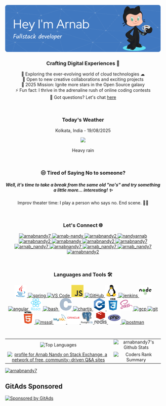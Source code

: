 ![Header](./github-header-image.png)

<h3 align="center">Crafting Digital Experiences 🚀</h3>

<p align="center">
  🌱 Exploring the ever-evolving world of cloud technologies ☁<br/>
  👯 Open to new creative collaborations and exciting projects<br/>
  🎯 2025 Mission: Ignite more stars in the Open Source galaxy<br/>
  ⚡ Fun fact: I thrive in the adrenaline rush of online coding contests<br/>
  💬 Got questions? Let's chat <a href="https://github.com/arnabnandy7/arnabnandy7/issues">here</a><br/>
</p>
<br />

<h3 align="center">Today's Weather</h3>

<div align="center">
  <p>Kolkata, India - 19/08/2025</p>
  <img src="https://cdn.weatherapi.com/weather/64x64/day/308.png"/>
  <p>Heavy rain</p>
</div>

<br />

<h3 align="center">😒 Tired of Saying No to someone?</h3>
<h5 align="center">Well, it's time to take a break from the same old "no's" and try something a little more... interesting! ✨</h5>

<p align="center">
  Improv theater time: I play a person who says no. End scene. 🛑❌ 
</p>

<br />

<h3 align="center">Let's Connect 🌐</h3>

<p align="center">
  <a href="https://profile.codersrank.io/user/arnabnandy7" target="blank">
    <img alt="arnabnandy7" width="32px" src="https://cdn.jsdelivr.net/npm/simple-icons@3.4.0/icons/codersrank.svg" />
  </a>
  <a href="https://stackoverflow.com/users/3892259/arnab-nandy" target="blank">
    <img alt="arnab-nandy" width="32px" src="https://cdn.jsdelivr.net/npm/simple-icons@v3/icons/stackoverflow.svg" />
  </a>
  <a href="https://twitter.com/arnabnandy2" target="blank">
    <img alt="arnabnandy2" width="32px" src="https://cdn.jsdelivr.net/npm/simple-icons@v3/icons/twitter.svg" />
  </a>
  <a href="https://www.linkedin.com/in/nandyarnab/" target="blank">
    <img alt="nandyarnab" width="32px" src="https://cdn.jsdelivr.net/npm/simple-icons@v3/icons/linkedin.svg" />
  </a>
  <a href="https://codesandbox.com/arnabnandy2" target="blank">
    <img alt="arnabnandy2" width="32px" src="https://cdn.jsdelivr.net/npm/simple-icons@v3/icons/codesandbox.svg" />
  </a>
  <a href="https://hashnode.com/@arnabnandy" target="blank">
    <img alt="arnabnandy" width="32px" src="https://cdn.jsdelivr.net/npm/simple-icons@v3/icons/hashnode.svg" />
  </a>
  <a href="https://medium.com/@arnabnandy2" target="blank">
    <img alt="arnabnandy2" width="32px" src="https://cdn.jsdelivr.net/npm/simple-icons@v3/icons/medium.svg" />
  </a>
  <a href="https://www.codechef.com/users/arnabnandy7" target="blank">
    <img alt="arnabnandy7" width="32px" src="https://cdn.jsdelivr.net/npm/simple-icons@v3/icons/codechef.svg" />
  </a>
  <a href="https://www.hackerrank.com/arnab_nandy7" target="blank">
    <img alt="arnab_nandy7" width="32px" src="https://cdn.jsdelivr.net/npm/simple-icons@v3/icons/hackerrank.svg" />
  </a>
  <a href="https://www.hackerearth.com/@arnabnandy7" target="blank">
    <img alt="arnabnandy7" width="32px" src="https://cdn.jsdelivr.net/npm/simple-icons@v3/icons/hackerearth.svg" />
  </a>
  <a href="https://codeforces.com/profile/arnab_nandy7" target="blank">
    <img alt="arnab_nandy7" width="32px" src="https://cdn.jsdelivr.net/npm/simple-icons@v3/icons/codeforces.svg" />
  </a>
  <a href="https://www.topcoder.com/members/arnab_nandy7" target="blank">
    <img alt="arnab_nandy7" width="32px" src="https://cdn.jsdelivr.net/npm/simple-icons@v3/icons/topcoder.svg" />
  </a>
  <a href="https://www.leetcode.com/arnabnandy2" target="blank">
    <img alt="arnabnandy2" width="32px" src="https://cdn.jsdelivr.net/npm/simple-icons@v3/icons/leetcode.svg" />
  </a>
</p>


<br />

<h3 align="center">Languages and Tools 🛠️</h3>

<p align="center">
  <a href="https://www.java.com" target="_blank" rel="noreferrer"> <img src="https://raw.githubusercontent.com/devicons/devicon/master/icons/java/java-original.svg" alt="java" width="40" height="40"/> </a>
  <a href="https://spring.io/" target="_blank" rel="noreferrer"> <img src="https://www.vectorlogo.zone/logos/springio/springio-icon.svg" alt="spring" width="40" height="40"/> </a>
  <a href="https://code.visualstudio.com/" target="_blank" rel="noreferrer"> <img src="https://www.vectorlogo.zone/logos/visualstudio_code/visualstudio_code-icon.svg" alt="VS Code" width="40" height="40"/> </a>
  <a href="https://developer.mozilla.org/en-US/docs/Web/JavaScript" target="_blank" rel="noreferrer"> <img src="https://raw.githubusercontent.com/devicons/devicon/master/icons/javascript/javascript-original.svg" alt="javascript" width="40" height="40"/> </a>
  <a href="https://github.com/" target="_blank" rel="noreferrer"> <img src="https://www.vectorlogo.zone/logos/github/github-icon.svg" alt="GitHub" width="40" height="40"/> </a>
  <a href="https://www.linux.org/" target="_blank" rel="noreferrer"> <img src="https://raw.githubusercontent.com/devicons/devicon/master/icons/linux/linux-original.svg" alt="linux" width="40" height="40"/> </a>
  <a href="https://www.jenkins.io" target="_blank" rel="noreferrer"> <img src="https://www.vectorlogo.zone/logos/jenkins/jenkins-icon.svg" alt="jenkins" width="40" height="40"/> </a>
  <a href="https://nodejs.org" target="_blank" rel="noreferrer"> <img src="https://raw.githubusercontent.com/devicons/devicon/master/icons/nodejs/nodejs-original-wordmark.svg" alt="nodejs" width="40" height="40"/> </a>
  <a href="https://angular.io" target="_blank" rel="noreferrer"> <img src="https://angular.io/assets/images/logos/angular/angular.svg" alt="angular" width="40" height="40"/> </a>
  <a href="https://reactjs.org/" target="_blank" rel="noreferrer"> <img src="https://raw.githubusercontent.com/devicons/devicon/master/icons/react/react-original-wordmark.svg" alt="react" width="40" height="40"/> </a>
  <a href="https://www.gnu.org/software/bash/" target="_blank" rel="noreferrer"> <img src="https://www.vectorlogo.zone/logos/gnu_bash/gnu_bash-icon.svg" alt="bash" width="40" height="40"/> </a>
  <a href="https://www.cprogramming.com/" target="_blank" rel="noreferrer"> <img src="https://raw.githubusercontent.com/devicons/devicon/master/icons/c/c-original.svg" alt="c" width="40" height="40"/> </a> 
  <a href="https://www.chartjs.org" target="_blank" rel="noreferrer"> <img src="https://www.chartjs.org/media/logo-title.svg" alt="chartjs" width="40" height="40"/> </a>
  <a href="https://www.w3schools.com/cpp/" target="_blank" rel="noreferrer"> <img src="https://raw.githubusercontent.com/devicons/devicon/master/icons/cplusplus/cplusplus-original.svg" alt="cplusplus" width="40" height="40"/> </a>
  <a href="https://www.w3schools.com/css/" target="_blank" rel="noreferrer"> <img src="https://raw.githubusercontent.com/devicons/devicon/master/icons/css3/css3-original-wordmark.svg" alt="css3" width="40" height="40"/></a>
  <a href="https://sass-lang.com" target="_blank" rel="noreferrer"> <img src="https://raw.githubusercontent.com/devicons/devicon/master/icons/sass/sass-original.svg" alt="sass" width="40" height="40"/> </a>
  <a href="https://cloud.google.com" target="_blank" rel="noreferrer"> <img src="https://www.vectorlogo.zone/logos/google_cloud/google_cloud-icon.svg" alt="gcp" width="40" height="40"/> </a>
  <a href="https://git-scm.com/" target="_blank" rel="noreferrer"> <img src="https://www.vectorlogo.zone/logos/git-scm/git-scm-icon.svg" alt="git" width="40" height="40"/> </a>
  <a href="https://www.w3.org/html/" target="_blank" rel="noreferrer"> <img src="https://raw.githubusercontent.com/devicons/devicon/master/icons/html5/html5-original-wordmark.svg" alt="html5" width="40" height="40"/> </a>
  <a href="https://www.microsoft.com/en-us/sql-server" target="_blank" rel="noreferrer"> <img src="https://www.svgrepo.com/show/303229/microsoft-sql-server-logo.svg" alt="mssql" width="40" height="40"/> </a>
  <a href="https://www.mysql.com/" target="_blank" rel="noreferrer"> <img src="https://raw.githubusercontent.com/devicons/devicon/master/icons/mysql/mysql-original-wordmark.svg" alt="mysql" width="40" height="40"/> </a>
  <a href="https://www.oracle.com/" target="_blank" rel="noreferrer"> <img src="https://raw.githubusercontent.com/devicons/devicon/master/icons/oracle/oracle-original.svg" alt="oracle" width="40" height="40"/> </a>
  <a href="https://www.postgresql.org" target="_blank" rel="noreferrer"> <img src="https://raw.githubusercontent.com/devicons/devicon/master/icons/postgresql/postgresql-original-wordmark.svg" alt="postgresql" width="40" height="40"/> </a>
  <a href="https://redis.io" target="_blank" rel="noreferrer"> <img src="https://raw.githubusercontent.com/devicons/devicon/master/icons/redis/redis-original-wordmark.svg" alt="redis" width="40" height="40"/> </a>
  <a href="https://www.php.net" target="_blank" rel="noreferrer"> <img src="https://raw.githubusercontent.com/devicons/devicon/master/icons/php/php-original.svg" alt="php" width="40" height="40"/> </a>
  <a href="https://postman.com" target="_blank" rel="noreferrer"> <img src="https://www.vectorlogo.zone/logos/getpostman/getpostman-icon.svg" alt="postman" width="40" height="40"/> </a>
</p>

<br />

<p align="center">
    <table align="center" style="border: 0; border-collapse: collapse;">
        <tbody align="center">
            <tr>
                <td>
                    <img width="300" height="200" alt="Top Languages" src="https://github-readme-stats.vercel.app/api/top-langs/?username=arnabnandy7&hide=php&layout=compact&hide_border=true" />  
                </td>
                <td>
                    <img width="300" height="200" alt="arnabnandy7's Github Stats" src="https://github-readme-stats.vercel.app/api?username=arnabnandy7&show_icons=true&hide_border=true&include_all_commits=true" />
                </td>
            </tr>
            <tr>
                <td>
                    <a href="https://stackexchange.com/users/4821761"><img src="https://stackexchange.com/users/flair/4821761.png" width="208" height="58" alt="profile for Arnab Nandy on Stack Exchange, a network of free, community-driven Q&amp;A sites" title="profile for Arnab Nandy on Stack Exchange, a network of free, community-driven Q&amp;A sites"></a>
                </td>
                <td>
                    <img width="300" height="200" src="https://cr-ss-service.azurewebsites.net/api/ScreenShot?widget=summary&username=arnabnandy7&badges=2&show-avatar=false&style=--header-bg-color:%23000;--border-radius:10px" alt="Coders Rank Summary" />
                </td>
            </tr>
        </tbody>
    </table>
</p>

<p align="left"> <a href="https://github.com/arnabnandy7"><img src="https://github-profile-trophy.vercel.app/?username=arnabnandy7" alt="arnabnandy7" /></a> </p>

## GitAds Sponsored

[![Sponsored by GitAds](https://gitads.dev/v1/ad-serve?source=arnabnandy7/arnabnandy7@github)](https://gitads.dev/v1/ad-track?source=arnabnandy7/arnabnandy7@github)

